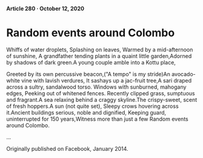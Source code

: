 #### Article 280 · October 12, 2020

# Random events around Colombo

Whiffs of water droplets, Splashing on leaves, Warmed by a mid-afternoon of sunshine, A grandfather tending plants in a quaint little garden,Adorned by shadows of dark green.A young couple amble into a Kottu place,

Greeted by its own percussive beacon,("A tempo" is my stride)An avocado-white vine with lavish verdures, It sashays up a jac-fruit tree,A sari draped across a sultry, sandalwood torso. Windows with sunburned, mahogany edges, Peeking out of whitened fences. Recently clipped grass, sumptuous and fragrant.A sea relaxing behind a craggy skyline.The crispy-sweet, scent of fresh hoppers.A sun (not quite set), Sleepy crows hovering across it.Ancient buildings serious, noble and dignified, Keeping guard, uninterrupted for 150 years,Witness more than just a few Random events around Colombo.

...

Originally published on Facebook, January 2014.